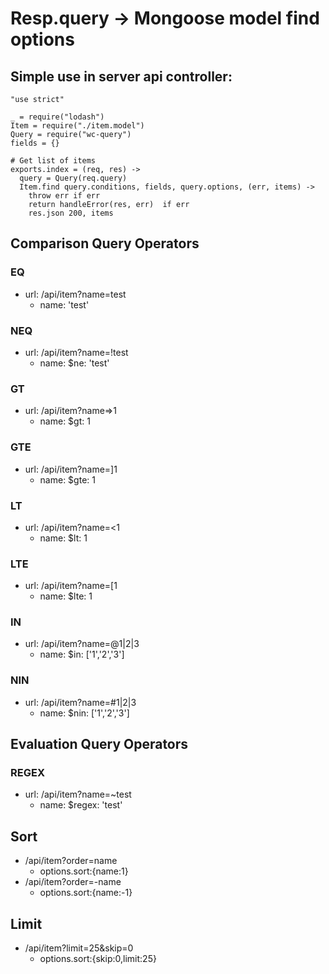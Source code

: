 # Resp.query -> Mongoose model find options

## Simple use in server api controller:

```
"use strict"

_ = require("lodash")
Item = require("./item.model")
Query = require("wc-query")
fields = {}

# Get list of items
exports.index = (req, res) ->
  query = Query(req.query)
  Item.find query.conditions, fields, query.options, (err, items) ->
    throw err if err
    return handleError(res, err)  if err
    res.json 200, items
```



## Comparison Query Operators

### EQ
- url: /api/item?name=test
    + name: 'test'

### NEQ
- url: /api/item?name=!test
    + name: $ne: 'test'

### GT
- url: /api/item?name=>1
    + name: $gt: 1

### GTE
- url: /api/item?name=]1
    + name: $gte: 1

### LT
- url: /api/item?name=<1
    + name: $lt: 1

### LTE
- url: /api/item?name=[1
    + name: $lte: 1

### IN 
- url: /api/item?name=@1|2|3
    + name: $in: ['1','2','3']

### NIN 
- url: /api/item?name=#1|2|3
    + name: $nin: ['1','2','3']

## Evaluation Query Operators
### REGEX 
- url: /api/item?name=~test
    + name: $regex: 'test'


## Sort

- /api/item?order=name
    + options.sort:{name:1}
- /api/item?order=-name
    + options.sort:{name:-1}

## Limit
- /api/item?limit=25&skip=0
    + options.sort:{skip:0,limit:25}
